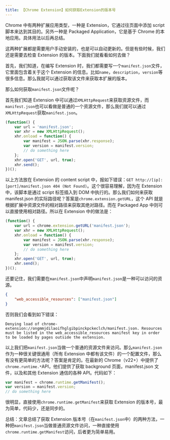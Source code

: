 ```yaml
---
title: 【Chrome Extension】如何获取Extension的版本号
---
```


Chrome 中有两种扩展应用类型，一种是 Extension，它通过往页面中添加 script 脚本来达到其目的。另外一种是 Packaged Application，它是基于 Chrome 的本地应用。具体用法以后再总结。

这两种扩展都是需要用户手动安装的，也是可以自动更新的。但是有些时候，我们还是需要去检查 Extension 的版本。下面我们就看看如何去做？

首先，我们知道，在编写 Extension 时，我们都需要写一个`manifest.json`文件，它里面包含着关于这个 Extension 的信息。比如`name`，`description`，`version`等很多信息。那么我就可以通过获取该文件来获取本扩展的版本。

那么如何获取`manifest.json`文件呢？

首先我们知道 Extension 中可以通过`XMLHttpRequest`来获取资源文件，而`manifest.json`也可以看做是普通的一个资源文件，那么我们就可以通过`XMLHttpRequest`获取`manifest.json`。

```javascript
(function() {
    var url = 'manifest.json';
    var xhr = new XMLHttpRequest();
    xhr.onload = function() {
        var manifest = JSON.parse(xhr.response);
        var version = manifest.version;
        // do something here
    };
    xhr.open('GET', url, true);
    xhr.send();
})();
```

以上方法放在 Extension 的 content script 中，报如下错误：`GET http://[ip]:[port]/manifest.json 404 (Not Found)`。这个很容易理解，因为在 Extension 中，该脚本是通过 script 标签插入到 DOM 中执行的。那么我们如何来获取 manifest.json 的实际路径呢？答案是`chrome.extension.getURL`，这个 API 就是根据扩展中资源文件的相对路径来获取其绝对路径。而在 Packaged App 中则可以直接使用相对路径。所以在 Extension 中的做法是：

```javascript
(function() {
    var url = chrome.extension.getURL('manifest.json');
    var xhr = new XMLHttpRequest();
    xhr.onload = function() {
        var manifest = JSON.parse(xhr.response);
        var version = manifest.version;
        // do something here
    };
    xhr.open('GET', url, true);
    xhr.send();
})();
```

还要记住，我们需要在`manifest.json`中声明`manifest.json`是一种可以访问的资源。

```json
{
    "web_accessible_resources": ["manifest.json"]
}
```

否则我们会看到如下错误：

```
Denying load of chrome-extension://ongmmjdilaoifhglgibpinckpckeclch/manifest.json. Resources must be listed in the web_accessible_resources manifest key in order to be loaded by pages outside the extension.
```

以上我们把`manifest.json`当做一个普通的资源文件来访问。那么`manifest.json`作为一种很关键很通用（所有 Extension 中都有该文件）的一个配置文件，那么有没有更简单的方法呢？答案是肯定的。在最新的 Chrome（v22+）中提供了`chrome.runtime.*`API，他们提供了获取 background 页面，manifest.json 文件，以及和其他 Extension 通信的各种 API。代码如下：

```javascript
var manifest = chrome.runtime.getManifest();
var version = manifest.version;
// do something here
```

很明显，直接使用`chrome.runtime.getManifest`来获取 Extension 的版本号，最为简单，代码少，还是同步的。

总结：文章总结了获取 Extension 版本号（在`manifest.json`中）的两种方法，一种把`manifest.json`当做普通资源文件访问，一种直接使用`chrome.runtime.getManifest`访问，后者更为简单易用。
